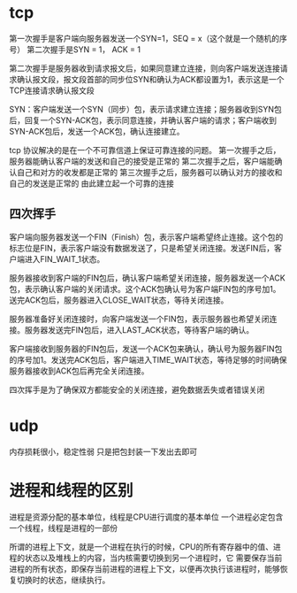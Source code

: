 # tcp

第一次握手是客户端向服务器发送一个SYN=1，SEQ = x（这个就是一个随机的序号）
第二次握手是SYN = 1， ACK = 1

第二次握手是服务器收到请求报文后，如果同意建立连接，则向客户端发送连接请求确认报文段，报文段首部的同步位SYN和确认为ACK都设置为1，表示这是一个TCP连接请求确认报文段

SYN：客户端发送一个SYN（同步）包，表示请求建立连接；服务器收到SYN包后，回复一个SYN-ACK包，表示同意连接，并确认客户端的请求；客户端收到SYN-ACK包后，发送一个ACK包，确认连接建立。

tcp 协议解决的是在一个不可靠信道上保证可靠连接的问题。
第一次握手之后，服务器能确认客户端的发送和自己的接受是正常的
第二次握手之后，客户端能确认自己和对方的收发都是正常的
第三次握手之后，服务器可以确认对方的接收和自己的发送是正常的
由此建立起一个可靠的连接

## 四次挥手
客户端向服务器发送一个FIN（Finish）包，表示客户端希望终止连接。这个包的标志位是FIN，表示客户端没有数据发送了，只是希望关闭连接。发送FIN后，客户端进入FIN_WAIT_1状态。

服务器接收到客户端的FIN包后，确认客户端希望关闭连接，服务器发送一个ACK包，表示确认客户端的关闭请求。这个ACK包确认号为客户端FIN包的序号加1。送完ACK包后，服务器进入CLOSE_WAIT状态，等待关闭连接。

服务器准备好关闭连接时，向客户端发送一个FIN包，表示服务器也希望关闭连接。服务器发送完FIN包后，进入LAST_ACK状态，等待客户端的确认。

客户端接收到服务器的FIN包后，发送一个ACK包来确认，确认号为服务器FIN包的序号加1。发送完ACK包后，客户端进入TIME_WAIT状态，等待足够的时间确保服务器接收到ACK包后再完全关闭连接。

四次挥手是为了确保双方都能安全的关闭连接，避免数据丢失或者错误关闭

# udp

内存损耗很小，稳定性弱
只是把包封装一下发出去即可


# 进程和线程的区别
进程是资源分配的基本单位，线程是CPU进行调度的基本单位
一个进程必定包含一个线程，线程是进程的一部份


所谓的进程上下文，就是一个进程在执行的时候，CPU的所有寄存器中的值、进程的状态以及堆栈上的内容，当内核需要切换到另一个进程时，它 需要保存当前进程的所有状态，即保存当前进程的进程上下文，以便再次执行该进程时，能够恢复切换时的状态，继续执行。